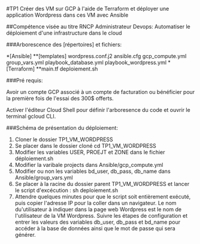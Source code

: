 #TP1 Créer des VM sur GCP à l'aide de Terraform et déployer 
une application Wordpress dans ces VM avec Ansible

##Compétence visée au titre RNCP Administrateur Devops: Automatiser le déploiement d'une infrastructure dans le cloud

###Arborescence des [répertoires] et fichiers: 

*[Ansible]
	**[templates]
		wordpress.conf.j2
	ansible.cfg
	gcp_compute.yml
	group_vars.yml
	playbook_database.yml
	playbook_wordpress.yml
*[Terraform] 
	**main.tf
deploiement.sh

###Pré requis:

Avoir un compte GCP associé à un compte de facturation ou bénéficier
pour la première fois de l'essai des 300$ offerts. 

Activer l'éditeur Cloud Shell pour définir l'arboresence du code 
et ouvrir le terminal gcloud CLI.

###Schéma de présentation du déploiement: 
1. Cloner le dossier TP1_VM_WORDPRESS
2. Se placer dans le dossier cloné cd TP1_VM_WORDPRESS
3. Modifier les variables USER, PROEJT et ZONE dans le fichier déploiement.sh
4. Modifier la varibale projects dans Ansible/gcp_compute.yml 
5. Modifier ou non les variables bd_user, db_pass, db_name dans Ansible/group_vars.yml 
6. Se placer à la racine du dossier parent TP1_VM_WORDPRESS et lancer le script d'excécution : sh deploiement.sh
7. Attendre quelques minutes pour que le script soit entièrement exécuté, puis
copier l'adresse IP pour la coller dans un navigateur. Le nom du'utilisateur à indiquer 
dans la page web Wordpress est le nom de l'utilisateur de la VM Wordpress. 
Suivre les étapes de configuration et entrer les valeurs des variables db_user, db_pass et bd_name
pour accéder à la base de données ainsi que le mot de passe qui sera générer. 





